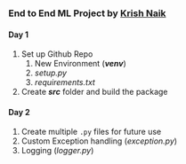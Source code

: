 ### End to End ML Project by [Krish Naik](https://github.com/krishnaik06)

#### Day 1

1. Set up Github Repo
   1. New Environment (_**venv**_)
   2. _setup.py_
   3. _requirements.txt_
2. Create _**src**_ folder and build the package

#### Day 2

1. Create multiple `.py` files for future use
2. Custom Exception handling (_exception.py_)
3. Logging (_logger.py_)
